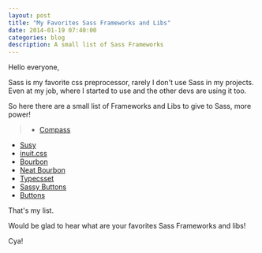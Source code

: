 ```yaml
---
layout: post
title: "My Favorites Sass Frameworks and Libs"
date: 2014-01-19 07:40:00
categories: blog
description: A small list of Sass Frameworks
---
```


Hello everyone,

Sass is my favorite css preprocessor, rarely I don't use Sass in my projects. Even at my job, where I started to use and the other devs are using it too.

So here there are a small list of Frameworks and Libs to give to Sass, more power!

>* <a href="http://compass-style.org/" target="_blank">Compass</a>
* <a href="http://susy.oddbird.net/" target="_blank">Susy</a>
* <a href="http://inuitcss.com/" target="_blank">inuit.css</a>
* <a href="http://bourbon.io/" target="_blank">Bourbon</a>
* <a href="http://neat.bourbon.io/" target="_blank">Neat Bourbon</a>
* <a href="https://github.com/csswizardry/typecsset" target="_blank">Typecsset</a>
* <a href="http://jaredhardy.com/sassy-buttons/" target="_blank">Sassy Buttons</a>
* <a href="http://alexwolfe.github.io/Buttons/" target="_blank">Buttons</a>

That's my list.

Would be glad to hear what are your favorites Sass Frameworks and libs!

Cya!
